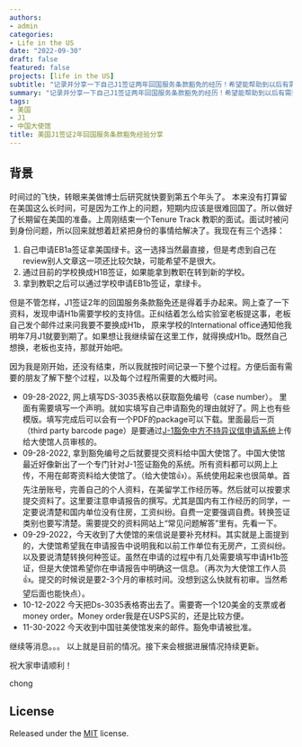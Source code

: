 ```yaml
---
authors:
- admin
categories:
- Life in the US
date: "2022-09-30"
draft: false
featured: false
projects: [life in the US]
subtitle: "记录并分享一下自己J1签证两年回国服务条款豁免的经历！希望能帮助到以后有需要的人。"
summary: "记录并分享一下自己J1签证两年回国服务条款豁免的经历！希望能帮助到以后有需要的人。"
tags:
- 美国
- J1
- 中国大使馆
title: 美国J1签证2年回国服务条款豁免经验分享
---
```


## 背景

时间过的飞快，转眼来美做博士后研究就快要到第五个年头了。 本来没有打算留在美国这么长时间，可是因为工作上的问题，短期内应该是很难回国了。所以做好了长期留在美国的准备。上周刚结束一个Tenure Track 教职的面试。面试时被问到身份问题，所以回来就想着赶紧把身份的事情给解决了。我现在有三个选择：
1. 自己申请EB1a签证拿美国绿卡。这一选择当然最直接，但是考虑到自己在review别人文章这一项还比较欠缺，可能希望不是很大。
2. 通过目前的学校换成H1B签证，如果能拿到教职在转到新的学校。
3. 拿到教职之后可以通过学校申请EB1b签证，拿绿卡。

但是不管怎样，J1签证2年的回国服务条款豁免还是得着手办起来。网上查了一下资料，发现申请H1b需要学校的支持信。正纠结着怎么给实验室老板提这事，老板自己发个邮件过来问我要不要换成H1b， 原来学校的International office通知他我明年7月J1就要到期了。如果想让我继续留在这里工作，就得换成H1b。既然自己想换，老板也支持，那就开始吧。

因为我是刚开始，还没有结束，所以我就按时间记录一下整个过程。方便后面有需要的朋友了解下整个过程，以及每个过程所需要的大概时间。
* 09-28-2022, 网上填写DS-3035表格以获取豁免编号（case number）。 里面有需要填写一个声明。就如实填写自己申请豁免的理由就好了。网上也有些模版。填写完成后可以会有一个PDF的package可以下载。里面最后一页（third party barcode page）是要通过[J-1豁免中方不持异议信申请系统](https://www.lxgzusa.org)上传给大使馆人员审核的。
* 09-28-2022, 拿到豁免编号之后就要提交资料给中国大使馆了。中国大使馆最近好像新出了一个专门针对J-1签证豁免的系统。所有资料都可以网上上传，不用在邮寄资料给大使馆了。（给大使馆👍）。系统使用起来也很简单。首先注册账号，完善自己的个人资料，在美留学工作经历等。然后就可以按要求提交资料了。这里要注意申请报告的撰写。尤其是国内有工作经历的同学，一定要说清楚和国内单位没有住房，工资纠纷。自费一定要强调自费。转换签证类别也要写清楚。需要提交的资料网站上“常见问题解答”里有。先看一下。
* 09-29-2022，今天收到了大使馆的来信说是要补充材料。其实就是上面提到的，大使馆希望我在申请报告中说明我和以前工作单位有无房产，工资纠纷。以及要说清楚转换何种签证。虽然在申请的过程中有几处需要填写申请H1b签证，但是大使馆希望你在申请报告中明确这一信息。（再次为大使馆工作人员👍。提交的时候说是要2-3个月的审核时间。没想到这么快就有初审。当然希望后面也能快点）。
* 10-12-2022 今天把Ds-3035表格寄出去了。需要寄一个120美金的支票或者money order。Money order我是在USPS买的，还是比较方便。
* 11-30-2022 今天收到中国驻美使馆发来的邮件。豁免申请被批准。

继续等消息。。。
以上就是目前的情况。接下来会根据进展情况持续更新。


祝大家申请顺利！

chong


## License

Released under the [MIT](https://github.com/wowchemy/wowchemy-hugo-themes/blob/master/LICENSE.md) license.
